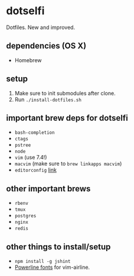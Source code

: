 # dotselfi
Dotfiles. New and improved.

## dependencies (OS X)
* Homebrew

## setup
1. Make sure to init submodules after clone.
2. Run `./install-dotfiles.sh`

## important brew deps for dotselfi
* `bash-completion`
* `ctags`
* `pstree`
* `node`
* `vim` (use 7.4!)
* `macvim` (make sure to `brew linkapps macvim`)
* `editorconfig` [link](https://github.com/editorconfig/editorconfig-core-c)

## other important brews
* `rbenv`
* `tmux`
* `postgres`
* `nginx`
* `redis`

## other things to install/setup
* `npm install -g jshint`
* [Powerline fonts](https://github.com/powerline/fonts) for vim-airline.
